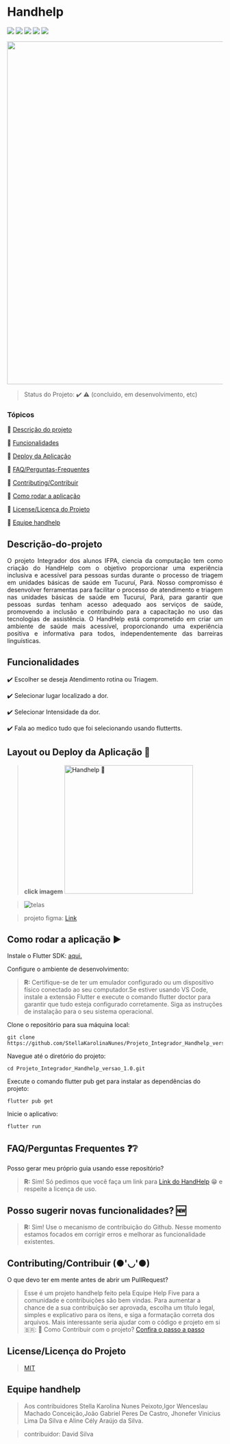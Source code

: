 <h1 align="left">
Handhelp
  </h1>

<p align="left">
  <img src="https://img.shields.io/static/v1?label=flutter&message=framework&color=blue&style=for-the-badge&logo=flutter"/>
  <img src="https://img.shields.io/static/v1?label=Netlify&message=deploy&color=blue&style=for-the-badge&logo=netlify"/>
  <img src="http://img.shields.io/static/v1?label=License&message=MIT&color=green&style=for-the-badge"/>
  <img src="http://img.shields.io/static/v1?label=TESTES&message=%3E1.0&color=GREEN&style=for-the-badge"/>
   <img src="http://img.shields.io/static/v1?label=STATUS&message=CONCLUIDO&color=GREEN&style=for-the-badge"/>
</p>

 <p align="left">
  <img src="assets/images/Librasbanner.png" width="800" />
</p>


> Status do Projeto: :heavy_check_mark: :warning: (concluido, em desenvolvimento, etc)


### Tópicos 

:small_blue_diamond: [Descrição do projeto](#descrição-do-projeto)

:small_blue_diamond: [Funcionalidades](#funcionalidades)

:small_blue_diamond: [Deploy da Aplicação](#deploy-da-aplicação-dash)

:small_blue_diamond: [FAQ/Perguntas-Frequentes](#FAQ/Perguntas-Frequentes)

:small_blue_diamond: [Contributing/Contribuir](#Contributing/Contribuir) 

:small_blue_diamond: [Como rodar a aplicação](#como-rodar-a-aplicação-arrow_forward)

:small_blue_diamond: [License/Licença do Projeto](#License/Licença-Projeto)

:small_blue_diamond: [Equipe handhelp](#Equipe-handhelp)

## Descrição-do-projeto 

<p align="justify">
O projeto Integrador dos alunos IFPA, ciencia da computação tem como criação do HandHelp  com o objetivo proporcionar uma experiência inclusiva e acessível para pessoas surdas durante o processo de triagem em unidades básicas de saúde em Tucuruí, Pará. Nosso compromisso é desenvolver ferramentas para facilitar o processo de atendimento e triagem nas unidades básicas de saúde em Tucuruí, Pará, para garantir que pessoas surdas tenham acesso adequado aos serviços de saúde, promovendo a inclusão e contribuindo para a capacitação no uso das tecnologias de assistência. O HandHelp está comprometido em criar um ambiente de saúde mais acessível, proporcionando uma experiência positiva e informativa para todos, independentemente das barreiras linguísticas.

</p>

## Funcionalidades

:heavy_check_mark: Escolher se deseja Atendimento rotina ou Triagem.

:heavy_check_mark: Selecionar lugar localizado a dor.  

:heavy_check_mark: Selecionar Intensidade da dor.

:heavy_check_mark: Fala ao medico tudo que foi selecionando usando fluttertts.

## Layout ou Deploy da Aplicação :dash:

> **click imagem** <a href="https://handhelp.netlify.app/" target="_blank"> <img src="https://github.com/StellaKarolinaNunes/Projeto_Integrador_Handhelp_versao_1.0/assets/118007989/878c7cca-5c88-4290-92e7-5a1fd87da419" width="300" alt="Handhelp 🤝"> </a>


> ![telas](https://github.com/StellaKarolinaNunes/Projeto_Integrador_Handhelp_versao_1.0/assets/118007989/efe97111-896f-43c5-86fe-95d6bfa215f2)

>projeto figma: [Link](https://www.figma.com/file/isMQk2cDkOtkfXkKuW4Zo6/App-HandHelp?type=design&node-id=1009%3A904&mode=dev)

## Como rodar a aplicação :arrow_forward:

Instale o Flutter SDK: [aqui.](https://docs.flutter.dev/get-started/install)

Configure o ambiente de desenvolvimento:

> **R:** Certifique-se de ter um emulador configurado ou um dispositivo físico conectado ao seu computador.Se estiver usando VS Code, instale a extensão Flutter e execute o comando flutter doctor para garantir que tudo esteja configurado corretamente. Siga as instruções de instalação para o seu sistema operacional.

Clone o repositório para sua máquina local:

```
git clone https://github.com/StellaKarolinaNunes/Projeto_Integrador_Handhelp_versao_1.0.git
```

Navegue até o diretório do projeto:

```
cd Projeto_Integrador_Handhelp_versao_1.0.git
```

Execute o comando flutter pub get para instalar as dependências do projeto:

```
flutter pub get
```

Inicie o aplicativo:

```
flutter run
```


## FAQ/Perguntas Frequentes ❓❔

Posso gerar meu próprio guia usando esse repositório?
> **R:** Sim! Só pedimos que você faça um link para [Link do HandHelp](https://github.com/StellaKarolinaNunes/Projeto_Integrador)  😁 e respeite a licença de uso. 

## Posso sugerir novas funcionalidades? 🆕
> **R:** Sim! Use o mecanismo de contribuição do Github. Nesse momento estamos focados em corrigir erros e melhorar as funcionalidade existentes.

## Contributing/Contribuir (●'◡'●)

 O que devo ter em mente antes de abrir um PullRequest?
> Esse é um projeto handhelp feito pela Equipe Help Five para a comunidade e contribuições são bem vindas.
> Para aumentar a chance de a sua contribuição ser aprovada, escolha um título legal, simples e explicativo para os itens, e siga a formatação correta dos arquivos.
> Mais interessante seria ajudar com o código e projeto em si
> 🇧🇷:  :purple_heart: Como Contribuir com o projeto? [Confira o passo a passo](./Contribuindo.md)

## License/Licença do Projeto  

> [MIT](./License)

## Equipe handhelp 
> Aos contribuidores Stella Karolina Nunes Peixoto,Igor Wenceslau Machado Conceição,João Gabriel Peres De Castro, Jhonefer Vinicius Lima Da Silva e  Aline Cély Araújo da Silva.

>contribuidor: David Silva
